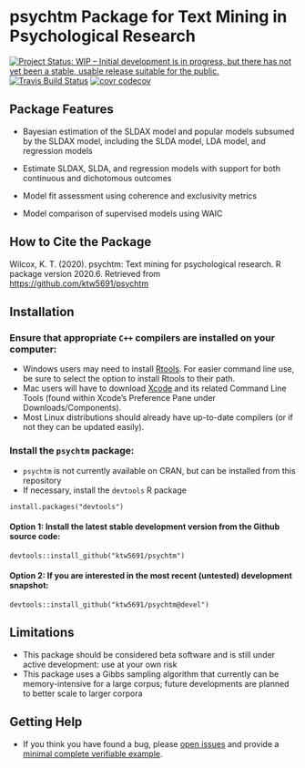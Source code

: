 
<!-- README.md is generated from README.Rmd. Please edit that file -->

psychtm Package for Text Mining in Psychological Research
=========================================================

[![Project Status: WIP – Initial development is in progress, but there
has not yet been a stable, usable release suitable for the
public.](https://www.repostatus.org/badges/latest/wip.svg)](https://www.repostatus.org/#wip)
[![Travis Build
Status](https://travis-ci.com/ktw5691/psychtm.svg?branch=master)](https://travis-ci.com/ktw5691/psychtm)
[![covr
codecov](https://codecov.io/gh/ktw5691/psychtm/branch/master/graph/badge.svg)](https://codecov.io/gh/ktw5691/psychtm)

Package Features
----------------

-   Bayesian estimation of the SLDAX model and popular models subsumed
    by the SLDAX model, including the SLDA model, LDA model, and
    regression models

-   Estimate SLDAX, SLDA, and regression models with support for both
    continuous and dichotomous outcomes

-   Model fit assessment using coherence and exclusivity metrics

-   Model comparison of supervised models using WAIC

How to Cite the Package
-----------------------

Wilcox, K. T. (2020). psychtm: Text mining for psychological research. R
package version 2020.6. Retrieved from
<https://github.com/ktw5691/psychtm>

Installation
------------

### Ensure that appropriate `C++` compilers are installed on your computer:

-   Windows users may need to install
    [Rtools](https://CRAN.R-project.org/bin/windows/Rtools/). For easier
    command line use, be sure to select the option to install Rtools to
    their path.
-   Mac users will have to download
    [Xcode](https://itunes.apple.com/ca/app/xcode/id497799835?mt=12) and
    its related Command Line Tools (found within Xcode’s Preference Pane
    under Downloads/Components).
-   Most Linux distributions should already have up-to-date compilers
    (or if not they can be updated easily).

### Install the `psychtm` package:

-   `psychtm` is not currently available on CRAN, but can be installed
    from this repository
-   If necessary, install the `devtools` R package

<!-- -->

    install.packages("devtools")

#### Option 1: Install the latest stable development version from the Github source code:

    devtools::install_github("ktw5691/psychtm")

#### Option 2: If you are interested in the most recent (untested) development snapshot:

    devtools::install_github("ktw5691/psychtm@devel")

Limitations
-----------

-   This package should be considered beta software and is still under
    active development: use at your own risk
-   This package uses a Gibbs sampling algorithm that currently can be
    memory-intensive for a large corpus; future developments are planned
    to better scale to larger corpora

Getting Help
------------

-   If you think you have found a bug, please [open
    issues](https://github.com/ktw5691/psychtm/issues) and provide a
    [minimal complete verifiable
    example](https://stackoverflow.com/help/mcve).
